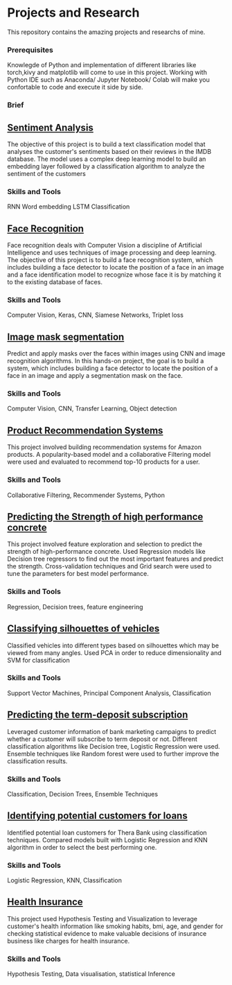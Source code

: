 # Projects and Research
This repository contains the amazing  projects and researchs of mine.

 ### Prerequisites
 Knowlegde of Python and implementation of different libraries like torch,kivy and matplotlib will come to use in this project. Working with Python IDE such as Anaconda/ Jupyter Notebook/ Colab will make you confortable to code and execute it side by side.  
 
 ### Brief
 


## [Sentiment Analysis](https://github.com/ANANTHMANOJ/Ai_Projs/blob/master/Image_mask_segmentation_Project_CV.ipynb)


The objective of this project is to build a text classification model that analyses the customer's sentiments based on their reviews in the IMDB database. The model uses a complex deep learning model to build an embedding layer followed by a classification algorithm to analyze the sentiment of the customers

### Skills and Tools
RNN Word embedding LSTM Classification


## [Face Recognition](https://github.com/ANANTHMANOJ/Ai_Projs/blob/master/Image_mask_segmentation_Project_CV.ipynb)


Face recognition deals with Computer Vision a discipline of Artificial Intelligence and uses techniques of image processing and deep learning. The objective of this project is to build a face recognition system, which includes building a face detector to locate the position of a face in an image and a face identification model to recognize whose face it is by matching it to the existing database of faces.

### Skills and Tools
Computer Vision, Keras, CNN, Siamese Networks, Triplet loss


## [Image mask segmentation](https://github.com/ANANTHMANOJ/Ai_Projs/blob/master/Image_mask_segmentation_Project_CV.ipynb)


Predict and apply masks over the faces within images using CNN and image recognition algorithms. In this hands-on project, the goal is to build a system, which includes building a face detector to locate the position of a face in an image and apply a segmentation mask on the face.

### Skills and Tools
Computer Vision, CNN, Transfer Learning, Object detection


 ## [Product Recommendation Systems](https://github.com/ANANTHMANOJ/Ai_Projs/blob/master/Product%20Recommendation%20Systems.ipynb)


This project involved building recommendation systems for Amazon products. A popularity-based model and a collaborative Filtering model were used and evaluated to recommend top-10 products for a user.

### Skills and Tools
Collaborative Filtering, Recommender Systems, Python

## [Predicting the Strength of high performance concrete](https://github.com/ANANTHMANOJ/Ai_Projs/blob/master/Predicting%20the%20Strength%20of%20High%20Performance%20Concrete.ipynb)
This project involved feature exploration and selection to predict the strength of high-performance concrete. Used Regression models like Decision tree regressors to find out the most important features and predict the strength. Cross-validation techniques and Grid search were used to tune the parameters for best model performance.

### Skills and Tools
Regression, Decision trees, feature engineering

## [Classifying silhouettes of vehicles](https://github.com/ANANTHMANOJ/Ai_Projs/blob/master/Classification%20silhouettes%20of%20vehicles.ipynb)
Classified vehicles into different types based on silhouettes which may be viewed from many angles. Used PCA in order to reduce dimensionality and SVM for classification

### Skills and Tools
Support Vector Machines, Principal Component Analysis, Classification

## [Predicting the term-deposit subscription](https://github.com/ANANTHMANOJ/Ai_Projs/blob/master/Predict%20the%20Term-Deposit%20Subscription.ipynb)
Leveraged customer information of bank marketing campaigns to predict whether a customer will subscribe to term deposit or not. Different classification algorithms like Decision tree, Logistic Regression were used. Ensemble techniques like Random forest were used to further improve the classification results.

### Skills and Tools
Classification, Decision Trees, Ensemble Techniques

## [Identifying potential customers for loans](https://github.com/ANANTHMANOJ/Ai_Projs/blob/master/Customers%20for%20Loans.ipynb)
Identified potential loan customers for Thera Bank using classification techniques. Compared models built with Logistic Regression and KNN algorithm in order to select the best performing one.

### Skills and Tools
Logistic Regression, KNN, Classification

## [Health Insurance](https://github.com/ANANTHMANOJ/Ai_Projs/blob/master/Health%20Insurance.ipynb)
This project used Hypothesis Testing and Visualization to leverage customer's health information like smoking habits, bmi, age, and gender for checking statistical evidence to make valuable decisions of insurance business like charges for health insurance.

### Skills and Tools
Hypothesis Testing, Data visualisation, statistical Inference
